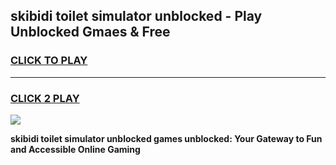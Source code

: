 
## skibidi toilet simulator unblocked - Play Unblocked Gmaes & Free
<h3>
<a href="https://news.freeplayer.one?title=skibidi_toilet_simulator_unblocked&ref=23F">CLICK TO PLAY</a></h3>
<hr>

<h3>
<a href="https://news.freeplayer.one?title=skibidi_toilet_simulator_unblocked&ref=23F">CLICK 2 PLAY</a>
  
</h3>

<a href="https://news.freeplayer.one?title=skibidi_toilet_simulator_unblocked&ref=23F/"><img src="https://clearcache.store/games.png"></a>


**skibidi toilet simulator unblocked games unblocked: Your Gateway to Fun and Accessible Online Gaming**
